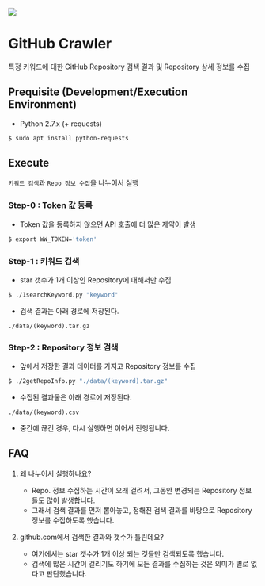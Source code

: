 ![](https://github.com/what-want/github-crawler/workflows/crawling/badge.svg)
# GitHub Crawler
특정 키워드에 대한 GitHub Repository 검색 결과 및 Repository 상세 정보를 수집


## Prequisite (Development/Execution Environment)

- Python 2.7.x (+ requests)
```bash
$ sudo apt install python-requests
```


## Execute
`키워드 검색`과 `Repo 정보 수집`을 나누어서 실행


### Step-0 : Token 값 등록
  - Token 값을 등록하지 않으면 API 호출에 더 많은 제약이 발생

```bash
$ export WW_TOKEN='token'
```


### Step-1 : 키워드 검색
  - star 갯수가 1개 이상인 Repository에 대해서만 수집

```bash
$ ./1searchKeyword.py "keyword"
```

  - 검색 결과는 아래 경로에 저장된다.
```
./data/(keyword).tar.gz
```

### Step-2 : Repository 정보 검색
  - 앞에서 저장한 결과 데이터를 가지고 Repository 정보를 수집

```bash
$ ./2getRepoInfo.py "./data/(keyword).tar.gz"
```

  - 수집된 결과물은 아래 경로에 저장된다.
```
./data/(keyword).csv
```

  - 중간에 끊긴 경우, 다시 실행하면 이어서 진행됩니다.


## FAQ

  1. 왜 나누어서 실행하나요?
      - Repo. 정보 수집하는 시간이 오래 걸려서, 그동안 변경되는 Repository 정보들도 많이 발생합니다.
      - 그래서 검색 결과를 먼저 뽑아놓고, 정해진 검색 결과를 바탕으로 Repository 정보를 수집하도록 했습니다.

  1. github.com에서 검색한 결과와 갯수가 틀린데요?
      - 여기에서는 star 갯수가 1개 이상 되는 것들만 검색되도록 했습니다.
      - 검색에 많은 시간이 걸리기도 하기에 모든 결과를 수집하는 것은 의미가 별로 없다고 판단했습니다.

